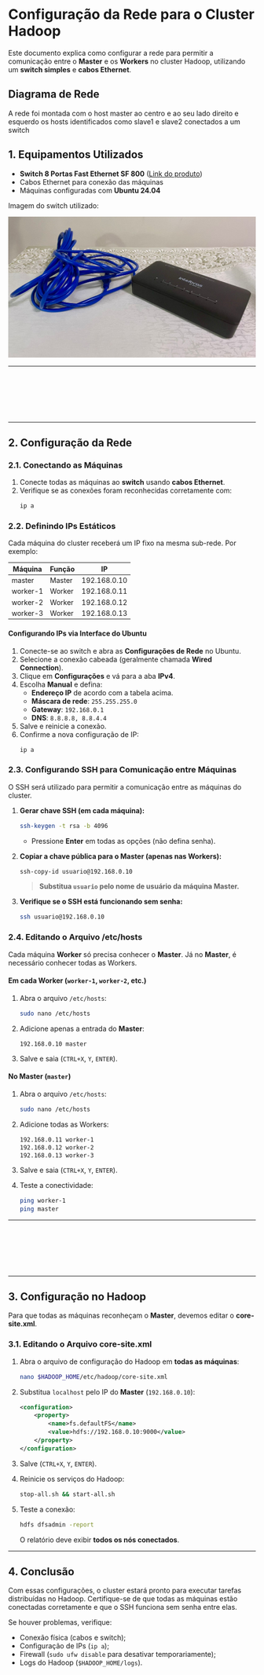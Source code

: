# Configuração da Rede para o Cluster Hadoop

Este documento explica como configurar a rede para permitir a comunicação entre o **Master** e os **Workers** no cluster Hadoop, utilizando um **switch simples** e **cabos Ethernet**.

## Diagrama de Rede

A rede foi montada com o host master ao centro e ao seu lado direito e esquerdo os hosts identificados como slave1 e slave2 conectados a um switch

## 1. Equipamentos Utilizados

- **Switch 8 Portas Fast Ethernet SF 800** ([Link do produto](https://www.amazon.com.br/dp/B075JQJCPH))
- Cabos Ethernet para conexão das máquinas
- Máquinas configuradas com **Ubuntu 24.04**

Imagem do switch utilizado:

![Switch](../imgs/switch.jpeg)

---

</br>
</br>
</br>
</br>
</br>

---

## 2. Configuração da Rede

### **2.1. Conectando as Máquinas**

1. Conecte todas as máquinas ao **switch** usando **cabos Ethernet**.
2. Verifique se as conexões foram reconhecidas corretamente com:
   ```bash
   ip a
   ```

### **2.2. Definindo IPs Estáticos**

Cada máquina do cluster receberá um IP fixo na mesma sub-rede. Por exemplo:

| Máquina  | Função  | IP                |
|----------|--------|------------------|
| master   | Master | 192.168.0.10     |
| worker-1 | Worker | 192.168.0.11     |
| worker-2 | Worker | 192.168.0.12     |
| worker-3 | Worker | 192.168.0.13     |

#### **Configurando IPs via Interface do Ubuntu**

1. Conecte-se ao switch e abra as **Configurações de Rede** no Ubuntu.
2. Selecione a conexão cabeada (geralmente chamada **Wired Connection**).
3. Clique em **Configurações** e vá para a aba **IPv4**.
4. Escolha **Manual** e defina:
   - **Endereço IP** de acordo com a tabela acima.
   - **Máscara de rede**: `255.255.255.0`
   - **Gateway**: `192.168.0.1`
   - **DNS**: `8.8.8.8, 8.8.4.4`
5. Salve e reinicie a conexão.
6. Confirme a nova configuração de IP:
   ```bash
   ip a
   ```

### **2.3. Configurando SSH para Comunicação entre Máquinas**

O SSH será utilizado para permitir a comunicação entre as máquinas do cluster.

1. **Gerar chave SSH (em cada máquina):**
   ```bash
   ssh-keygen -t rsa -b 4096
   ```
   - Pressione **Enter** em todas as opções (não defina senha).

2. **Copiar a chave pública para o Master (apenas nas Workers):**
   ```bash
   ssh-copy-id usuario@192.168.0.10
   ```
   > **Substitua `usuario` pelo nome de usuário da máquina Master.**

3. **Verifique se o SSH está funcionando sem senha:**
   ```bash
   ssh usuario@192.168.0.10
   ```

### **2.4. Editando o Arquivo /etc/hosts**

Cada máquina **Worker** só precisa conhecer o **Master**. Já no **Master**, é necessário conhecer todas as Workers.

#### **Em cada Worker (`worker-1`, `worker-2`, etc.)**
1. Abra o arquivo `/etc/hosts`:
   ```bash
   sudo nano /etc/hosts
   ```
2. Adicione apenas a entrada do **Master**:
   ```plaintext
   192.168.0.10 master
   ```
3. Salve e saia (`CTRL+X`, `Y`, `ENTER`).

#### **No Master (`master`)**
1. Abra o arquivo `/etc/hosts`:
   ```bash
   sudo nano /etc/hosts
   ```
2. Adicione todas as Workers:
   ```plaintext
   192.168.0.11 worker-1
   192.168.0.12 worker-2
   192.168.0.13 worker-3
   ```
3. Salve e saia (`CTRL+X`, `Y`, `ENTER`).

4. Teste a conectividade:
   ```bash
   ping worker-1
   ping master
   ```

---

</br>
</br>
</br>
</br>
</br>

---

## 3. Configuração no Hadoop

Para que todas as máquinas reconheçam o **Master**, devemos editar o **core-site.xml**.

### **3.1. Editando o Arquivo core-site.xml**

1. Abra o arquivo de configuração do Hadoop em **todas as máquinas**:
   ```bash
   nano $HADOOP_HOME/etc/hadoop/core-site.xml
   ```

2. Substitua `localhost` pelo IP do **Master** (`192.168.0.10`):
   ```xml
   <configuration>
       <property>
           <name>fs.defaultFS</name>
           <value>hdfs://192.168.0.10:9000</value>
       </property>
   </configuration>
   ```

3. Salve (`CTRL+X`, `Y`, `ENTER`).

4. Reinicie os serviços do Hadoop:
   ```bash
   stop-all.sh && start-all.sh
   ```

5. Teste a conexão:
   ```bash
   hdfs dfsadmin -report
   ```
   O relatório deve exibir **todos os nós conectados**.

---

## 4. Conclusão

Com essas configurações, o cluster estará pronto para executar tarefas distribuídas no Hadoop. Certifique-se de que todas as máquinas estão conectadas corretamente e que o SSH funciona sem senha entre elas.

Se houver problemas, verifique:
- Conexão física (cabos e switch);
- Configuração de IPs (`ip a`);
- Firewall (`sudo ufw disable` para desativar temporariamente);
- Logs do Hadoop (`$HADOOP_HOME/logs`).

